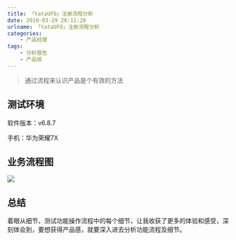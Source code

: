 ```yaml
---
title: 「tataUFO」注册流程分析
date: 2019-03-29 20:11:28
urlname: 「tataUFO」注册流程分析
categories:
    - 产品经理
tags:
    - 分析报告
    - 产品感
---
```


> 通过流程来认识产品是个有效的方法 

## 测试环境

软件版本：v6.8.7

手机：华为荣耀7X

## 业务流程图

![](https://awakeninggeek-image.oss-cn-beijing.aliyuncs.com/img/20190720145743.png)

 

## 总结

着眼从细节，测试功能操作流程中的每个细节，让我收获了更多的体验和感受，深刻体会到，要想获得产品感，就要深入进去分析功能流程及细节。